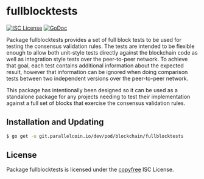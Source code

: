 # fullblocktests

[![ISC License](http://img.shields.io/badge/license-ISC-blue.svg)](http://copyfree.org)
[![GoDoc](https://img.shields.io/badge/godoc-reference-blue.svg)](http://godoc.org/git.parallelcoin.io/dev/pod/blockchain/fullblocktests)

Package fullblocktests provides a set of full block tests to be used for testing the consensus validation rules. The tests are intended to be flexible enough to allow both unit-style tests directly against the blockchain code as well as integration style tests over the peer-to-peer network. To achieve that goal, each test contains additional information about the expected result, however that information can be ignored when doing comparison tests between two independent versions over the peer-to-peer network.

This package has intentionally been designed so it can be used as a standalone package for any projects needing to test their implementation against a full set of blocks that exercise the consensus validation rules.

## Installation and Updating

```bash
$ go get -u git.parallelcoin.io/dev/pod/blockchain/fullblocktests
```

## License

Package fullblocktests is licensed under the [copyfree](http://copyfree.org) ISC License.
